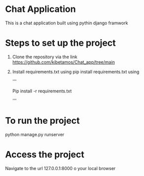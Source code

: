    # Chat Application 
 This is a chat application built using pythin django framwork
 
 
# Steps to set up the project

1. Clone the repository via the link </br>   https://github.com/kibetamos/Chat_app/tree/main


2. Install requirements.txt using pip install requirements.txt  using 

      '''

      Pip install -r requirements.txt

   '''

# To run the project
python manage.py runserver


# Access the project
Navigate to the url 127.0.0.1:8000 o your local browser 

